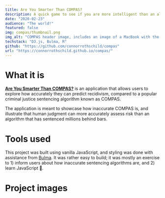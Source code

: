 ```yaml
---
title: Are You Smarter Than COMPAS?
description: A quick game to see if you are more intelligent than an algorithm used to sentence millions of Americans.
date: "2020-02-23"
audience: "The world!"
featured: false
img: compas/thumbnail.png
img_alt: "COMPAS header image, includes an image of a MacBook with the application open."
techstack: "D3.js, Bulma, R"
github: "https://github.com/connorrothschild/compas"
url: "https://connorrothschild.github.io/compas/"
---
```


[<InlineImage :clickable=false src="project/compas/header.png" alt="Header"></InlineImage>](https://connorrothschild.github.io/compas/)

# What it is

[**Are You Smarter Than COMPAS?**](https://connorrothschild.github.io/compas/) is an application that allows users to explore how accurately they can predict recidivism, compared to a popular criminal justice sentencing algorithm known as COMPAS.

The application is meant to showcase how inaccurate COMPAS is, and illustrate that human judgment can more accurately assess risk than an algorithm that has sentenced millions behind bars.

# Tools used

This project was built using vanilla JavaScript, and styling was done with assistance from [Bulma](https://bulma.io/). It was rather easy to build; it was mostly an exercise to 1) inform users about how inaccurate sentencing algorithms are, and 2) learn JavaScript 🙂.

# Project images

<InlineImage src="project/compas/mac-1.png" alt="Project image for the project 'Are You Smarter Than COMPAS?'" width="74%"></InlineImage>
<InlineImage src="project/compas/phone-1.png" alt="Project image for the project 'Are You Smarter Than COMPAS?'" width="22%"></InlineImage>

<InlineImage src="project/compas/phone-2.png" alt="Project image for the project 'Are You Smarter Than COMPAS?'" width="22%"></InlineImage>
<InlineImage src="project/compas/mac-2.png" alt="Project image for the project 'Are You Smarter Than COMPAS?'" width="74%"></InlineImage>
